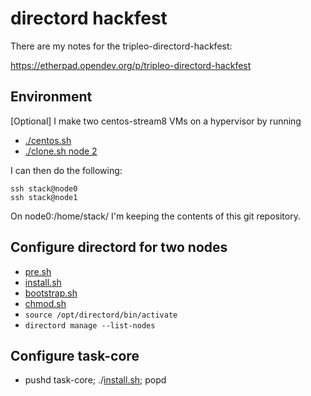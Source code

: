 # directord hackfest

There are my notes for the tripleo-directord-hackfest:

 https://etherpad.opendev.org/p/tripleo-directord-hackfest

## Environment

[Optional] I make two centos-stream8 VMs on a hypervisor by running
- [./centos.sh](https://github.com/fultonj/tripleo-laptop/blob/master/centos.sh)
- [./clone.sh node 2](https://github.com/fultonj/tripleo-laptop/blob/master/clone.sh)

I can then do the following:
```
ssh stack@node0
ssh stack@node1
```
On node0:/home/stack/ I'm keeping the contents of this git repository.

## Configure directord for two nodes

- [pre.sh](pre.sh)
- [install.sh](install.sh)
- [bootstrap.sh](bootstrap.sh)
- [chmod.sh](chmod.sh)
- `source /opt/directord/bin/activate`
- `directord manage --list-nodes`

## Configure task-core

- pushd task-core; ./[install.sh](task-core/install.sh); popd
